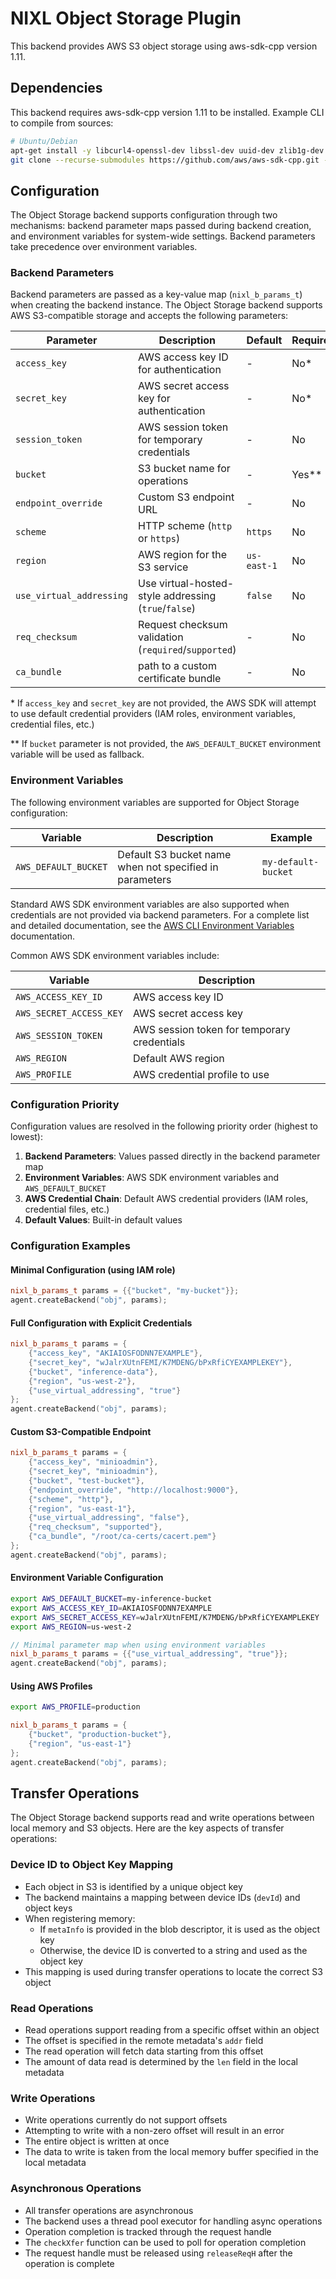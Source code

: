 <!--
SPDX-FileCopyrightText: Copyright (c) 2025 NVIDIA CORPORATION & AFFILIATES. All rights reserved.
SPDX-License-Identifier: Apache-2.0

Licensed under the Apache License, Version 2.0 (the "License");
you may not use this file except in compliance with the License.
You may obtain a copy of the License at

http://www.apache.org/licenses/LICENSE-2.0

Unless required by applicable law or agreed to in writing, software
distributed under the License is distributed on an "AS IS" BASIS,
WITHOUT WARRANTIES OR CONDITIONS OF ANY KIND, either express or implied.
See the License for the specific language governing permissions and
limitations under the License.
-->

# NIXL Object Storage Plugin

This backend provides AWS S3 object storage using aws-sdk-cpp version 1.11.

## Dependencies

This backend requires aws-sdk-cpp version 1.11 to be installed. Example CLI to compile from sources:

```bash
# Ubuntu/Debian
apt-get install -y libcurl4-openssl-dev libssl-dev uuid-dev zlib1g-dev
git clone --recurse-submodules https://github.com/aws/aws-sdk-cpp.git --branch 1.11.581 && mkdir sdk_build && cd sdk_build && cmake ../aws-sdk-cpp/ -DCMAKE_BUILD_TYPE=Release -DBUILD_ONLY="s3" -DENABLE_TESTING=OFF -DCMAKE_INSTALL_PREFIX=/usr/local && make -j && make install
```

## Configuration

The Object Storage backend supports configuration through two mechanisms: backend parameter maps passed during backend creation, and environment variables for system-wide settings. Backend parameters take precedence over environment variables.

### Backend Parameters

Backend parameters are passed as a key-value map (`nixl_b_params_t`) when creating the backend instance. The Object Storage backend supports AWS S3-compatible storage and accepts the following parameters:

| Parameter | Description | Default | Required |
|-----------|-------------|---------|----------|
| `access_key` | AWS access key ID for authentication | - | No* |
| `secret_key` | AWS secret access key for authentication | - | No* |
| `session_token` | AWS session token for temporary credentials | - | No |
| `bucket` | S3 bucket name for operations | - | Yes** |
| `endpoint_override` | Custom S3 endpoint URL | - | No |
| `scheme` | HTTP scheme (`http` or `https`) | `https` | No |
| `region` | AWS region for the S3 service | `us-east-1` | No |
| `use_virtual_addressing` | Use virtual-hosted-style addressing (`true`/`false`) | `false` | No |
| `req_checksum` | Request checksum validation (`required`/`supported`) | - | No |
| `ca_bundle` | path to a custom certificate bundle | - | No |

\* If `access_key` and `secret_key` are not provided, the AWS SDK will attempt to use default credential providers (IAM roles, environment variables, credential files, etc.)

\** If `bucket` parameter is not provided, the `AWS_DEFAULT_BUCKET` environment variable will be used as fallback.

### Environment Variables

The following environment variables are supported for Object Storage configuration:

| Variable | Description | Example |
|----------|-------------|---------|
| `AWS_DEFAULT_BUCKET` | Default S3 bucket name when not specified in parameters | `my-default-bucket` |

Standard AWS SDK environment variables are also supported when credentials are not provided via backend parameters. For a complete list and detailed documentation, see the [AWS CLI Environment Variables](https://docs.aws.amazon.com/cli/latest/userguide/cli-configure-envvars.html) documentation.

Common AWS SDK environment variables include:

| Variable | Description |
|----------|-------------|
| `AWS_ACCESS_KEY_ID` | AWS access key ID |
| `AWS_SECRET_ACCESS_KEY` | AWS secret access key |
| `AWS_SESSION_TOKEN` | AWS session token for temporary credentials |
| `AWS_REGION` | Default AWS region |
| `AWS_PROFILE` | AWS credential profile to use |

### Configuration Priority

Configuration values are resolved in the following priority order (highest to lowest):

1. **Backend Parameters**: Values passed directly in the backend parameter map
2. **Environment Variables**: AWS SDK environment variables and `AWS_DEFAULT_BUCKET`
3. **AWS Credential Chain**: Default AWS credential providers (IAM roles, credential files, etc.)
4. **Default Values**: Built-in default values

### Configuration Examples

#### Minimal Configuration (using IAM role)

```cpp
nixl_b_params_t params = {{"bucket", "my-bucket"}};
agent.createBackend("obj", params);
```

#### Full Configuration with Explicit Credentials

```cpp
nixl_b_params_t params = {
    {"access_key", "AKIAIOSFODNN7EXAMPLE"},
    {"secret_key", "wJalrXUtnFEMI/K7MDENG/bPxRfiCYEXAMPLEKEY"},
    {"bucket", "inference-data"},
    {"region", "us-west-2"},
    {"use_virtual_addressing", "true"}
};
agent.createBackend("obj", params);
```

#### Custom S3-Compatible Endpoint

```cpp
nixl_b_params_t params = {
    {"access_key", "minioadmin"},
    {"secret_key", "minioadmin"},
    {"bucket", "test-bucket"},
    {"endpoint_override", "http://localhost:9000"},
    {"scheme", "http"},
    {"region", "us-east-1"},
    {"use_virtual_addressing", "false"},
    {"req_checksum", "supported"},
    {"ca_bundle", "/root/ca-certs/cacert.pem"}
};
agent.createBackend("obj", params);
```

#### Environment Variable Configuration

```bash
export AWS_DEFAULT_BUCKET=my-inference-bucket
export AWS_ACCESS_KEY_ID=AKIAIOSFODNN7EXAMPLE
export AWS_SECRET_ACCESS_KEY=wJalrXUtnFEMI/K7MDENG/bPxRfiCYEXAMPLEKEY
export AWS_REGION=us-west-2
```

```cpp
// Minimal parameter map when using environment variables
nixl_b_params_t params = {{"use_virtual_addressing", "true"}};
agent.createBackend("obj", params);
```

#### Using AWS Profiles

```bash
export AWS_PROFILE=production
```

```cpp
nixl_b_params_t params = {
    {"bucket", "production-bucket"},
    {"region", "us-east-1"}
};
agent.createBackend("obj", params);
```

## Transfer Operations

The Object Storage backend supports read and write operations between local memory and S3 objects. Here are the key aspects of transfer operations:

### Device ID to Object Key Mapping

- Each object in S3 is identified by a unique object key
- The backend maintains a mapping between device IDs (`devId`) and object keys
- When registering memory:
  - If `metaInfo` is provided in the blob descriptor, it is used as the object key
  - Otherwise, the device ID is converted to a string and used as the object key
- This mapping is used during transfer operations to locate the correct S3 object

### Read Operations

- Read operations support reading from a specific offset within an object
- The offset is specified in the remote metadata's `addr` field
- The read operation will fetch data starting from this offset
- The amount of data read is determined by the `len` field in the local metadata

### Write Operations

- Write operations currently do not support offsets
- Attempting to write with a non-zero offset will result in an error
- The entire object is written at once
- The data to write is taken from the local memory buffer specified in the local metadata

### Asynchronous Operations

- All transfer operations are asynchronous
- The backend uses a thread pool executor for handling async operations
- Operation completion is tracked through the request handle
- The `checkXfer` function can be used to poll for operation completion
- The request handle must be released using `releaseReqH` after the operation is complete
